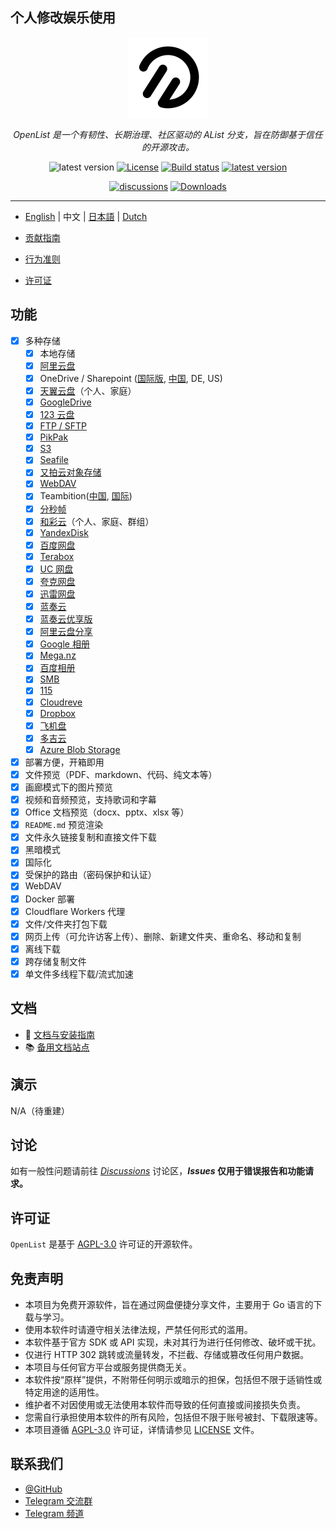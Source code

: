 ## 个人修改娱乐使用

<div align="center">
  <img style="width: 128px; height: 128px;" src="https://raw.githubusercontent.com/OpenListTeam/Logo/main/logo.svg" alt="logo" />

  <p><em>OpenList 是一个有韧性、长期治理、社区驱动的 AList 分支，旨在防御基于信任的开源攻击。</em></p>

  <img src="https://goreportcard.com/badge/github.com/OpenListTeam/OpenList/v3" alt="latest version" />
  <a href="https://github.com/OpenListTeam/OpenList/blob/main/LICENSE"><img src="https://img.shields.io/github/license/OpenListTeam/OpenList" alt="License" /></a>
  <a href="https://github.com/OpenListTeam/OpenList/actions?query=workflow%3ABuild"><img src="https://img.shields.io/github/actions/workflow/status/OpenListTeam/OpenList/build.yml?branch=main" alt="Build status" /></a>
  <a href="https://github.com/OpenListTeam/OpenList/releases"><img src="https://img.shields.io/github/release/OpenListTeam/OpenList" alt="latest version" /></a>

<a href="https://github.com/OpenListTeam/OpenList/discussions"><img src="https://img.shields.io/github/discussions/OpenListTeam/OpenList?color=%23ED8936" alt="discussions" /></a>
<a href="https://github.com/OpenListTeam/OpenList/releases"><img src="https://img.shields.io/github/downloads/OpenListTeam/OpenList/total?color=%239F7AEA&logo=github" alt="Downloads" /></a>

</div>

---

-   [English](./README.md) | 中文 | [日本語](./README_ja.md) | [Dutch](./README_nl.md)

-   [贡献指南](./CONTRIBUTING.md)
-   [行为准则](./CODE_OF_CONDUCT.md)
-   [许可证](./LICENSE)

## 功能

-   [x] 多种存储
    -   [x] 本地存储
    -   [x] [阿里云盘](https://www.alipan.com)
    -   [x] OneDrive / Sharepoint ([国际版](https://www.microsoft.com/en-us/microsoft-365/onedrive/online-cloud-storage), [中国](https://portal.partner.microsoftonline.cn), DE, US)
    -   [x] [天翼云盘](https://cloud.189.cn)（个人、家庭）
    -   [x] [GoogleDrive](https://drive.google.com)
    -   [x] [123 云盘](https://www.123pan.com)
    -   [x] [FTP / SFTP](https://en.wikipedia.org/wiki/File_Transfer_Protocol)
    -   [x] [PikPak](https://www.mypikpak.com)
    -   [x] [S3](https://aws.amazon.com/s3)
    -   [x] [Seafile](https://seafile.com)
    -   [x] [又拍云对象存储](https://www.upyun.com/products/file-storage)
    -   [x] [WebDAV](https://en.wikipedia.org/wiki/WebDAV)
    -   [x] Teambition([中国](https://www.teambition.com), [国际](https://us.teambition.com))
    -   [x] [分秒帧](https://www.mediatrack.cn)
    -   [x] [和彩云](https://yun.139.com)（个人、家庭、群组）
    -   [x] [YandexDisk](https://disk.yandex.com)
    -   [x] [百度网盘](http://pan.baidu.com)
    -   [x] [Terabox](https://www.terabox.com/main)
    -   [x] [UC 网盘](https://drive.uc.cn)
    -   [x] [夸克网盘](https://pan.quark.cn)
    -   [x] [迅雷网盘](https://pan.xunlei.com)
    -   [x] [蓝奏云](https://www.lanzou.com)
    -   [x] [蓝奏云优享版](https://www.ilanzou.com)
    -   [x] [阿里云盘分享](https://www.alipan.com)
    -   [x] [Google 相册](https://photos.google.com)
    -   [x] [Mega.nz](https://mega.nz)
    -   [x] [百度相册](https://photo.baidu.com)
    -   [x] [SMB](https://en.wikipedia.org/wiki/Server_Message_Block)
    -   [x] [115](https://115.com)
    -   [x] [Cloudreve](https://cloudreve.org)
    -   [x] [Dropbox](https://www.dropbox.com)
    -   [x] [飞机盘](https://www.feijipan.com)
    -   [x] [多吉云](https://www.dogecloud.com/product/oss)
    -   [x] [Azure Blob Storage](https://azure.microsoft.com/products/storage/blobs)
-   [x] 部署方便，开箱即用
-   [x] 文件预览（PDF、markdown、代码、纯文本等）
-   [x] 画廊模式下的图片预览
-   [x] 视频和音频预览，支持歌词和字幕
-   [x] Office 文档预览（docx、pptx、xlsx 等）
-   [x] `README.md` 预览渲染
-   [x] 文件永久链接复制和直接文件下载
-   [x] 黑暗模式
-   [x] 国际化
-   [x] 受保护的路由（密码保护和认证）
-   [x] WebDAV
-   [x] Docker 部署
-   [x] Cloudflare Workers 代理
-   [x] 文件/文件夹打包下载
-   [x] 网页上传（可允许访客上传）、删除、新建文件夹、重命名、移动和复制
-   [x] 离线下载
-   [x] 跨存储复制文件
-   [x] 单文件多线程下载/流式加速

## 文档

-   📘 [文档与安装指南](https://docs.oplist.org)
-   📚 [备用文档站点](https://docs.openlist.team)

## 演示

N/A（待重建）

## 讨论

如有一般性问题请前往 [_Discussions_](https://github.com/OpenListTeam/OpenList/discussions) 讨论区，**_Issues_ 仅用于错误报告和功能请求。**

## 许可证

`OpenList` 是基于 [AGPL-3.0](https://www.gnu.org/licenses/agpl-3.0.txt) 许可证的开源软件。

## 免责声明

-   本项目为免费开源软件，旨在通过网盘便捷分享文件，主要用于 Go 语言的下载与学习。
-   使用本软件时请遵守相关法律法规，严禁任何形式的滥用。
-   本软件基于官方 SDK 或 API 实现，未对其行为进行任何修改、破坏或干扰。
-   仅进行 HTTP 302 跳转或流量转发，不拦截、存储或篡改任何用户数据。
-   本项目与任何官方平台或服务提供商无关。
-   本软件按“原样”提供，不附带任何明示或暗示的担保，包括但不限于适销性或特定用途的适用性。
-   维护者不对因使用或无法使用本软件而导致的任何直接或间接损失负责。
-   您需自行承担使用本软件的所有风险，包括但不限于账号被封、下载限速等。
-   本项目遵循 [AGPL-3.0](https://www.gnu.org/licenses/agpl-3.0.txt) 许可证，详情请参见 [LICENSE](./LICENSE) 文件。

## 联系我们

-   [@GitHub](https://github.com/OpenListTeam)
-   [Telegram 交流群](https://t.me/OpenListTeam)
-   [Telegram 频道](https://t.me/OpenListOfficial)
